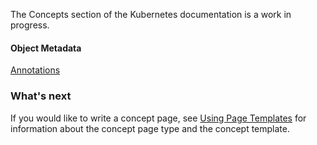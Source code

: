 ---
---

The Concepts section of the Kubernetes documentation is a work in progress.

#### Object Metadata

[Annotations](/docs/concepts/object-metadata/annotations/)

### What's next

If you would like to write a concept page, see
[Using Page Templates](/docs/contribute/page-templates/)
for information about the concept page type and the concept template.
